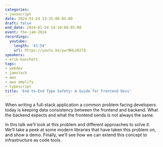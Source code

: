 ```yaml
---
categories:
- javascript
date: 2024-01-24 13:25:00-05:00
draft: false
end_date: 2024-01-24 14:10:00-05:00
event: the-jam-2024
recordings:
  youtube:
    length: '41:59'
    url: https://youtu.be/ywrBHLn82lQ
speakers:
- erik-hanchett
tags:
- webdev
- jamstack
- aws
- aws amplify
- typescript
title: 'End-to-End Type Safety: A Guide for Frontend Devs'
---
```



When writing a full-stack application a common problem facing developers today is keeping data consistency between the frontend and backend. What the backend expects and what the frontend sends is not always the same.  
  
In this talk we’ll look at this problem and different approaches to solve it. We’ll take a peek at some modern libraries that have taken this problem on, and show a demo. Finally, we’ll see how we can extend this concept to infrastructure as code tools.